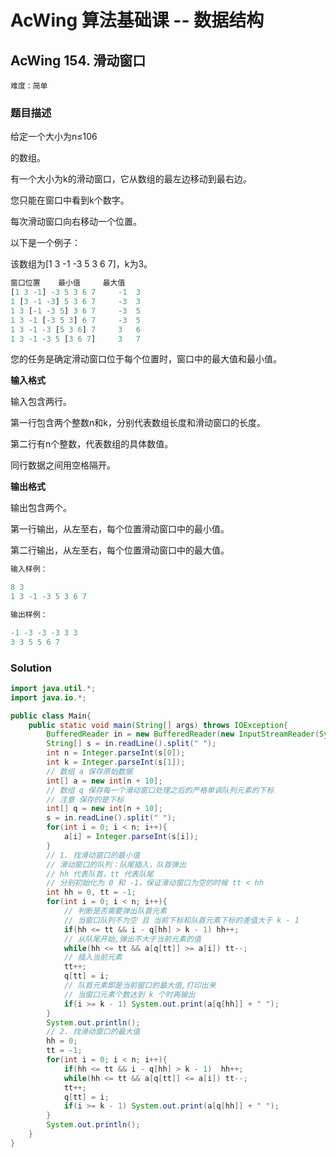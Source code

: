 # AcWing 算法基础课 -- 数据结构

## AcWing 154. 滑动窗口 

`难度：简单`

### 题目描述

给定一个大小为n≤106

的数组。

有一个大小为k的滑动窗口，它从数组的最左边移动到最右边。

您只能在窗口中看到k个数字。

每次滑动窗口向右移动一个位置。

以下是一个例子：

该数组为[1 3 -1 -3 5 3 6 7]，k为3。

```r
窗口位置 	最小值 	最大值
[1 3 -1] -3 5 3 6 7 	-1 	3
1 [3 -1 -3] 5 3 6 7 	-3 	3
1 3 [-1 -3 5] 3 6 7 	-3 	5
1 3 -1 [-3 5 3] 6 7 	-3 	5
1 3 -1 -3 [5 3 6] 7 	3 	6
1 3 -1 -3 5 [3 6 7] 	3 	7
```

您的任务是确定滑动窗口位于每个位置时，窗口中的最大值和最小值。

**输入格式**

输入包含两行。

第一行包含两个整数n和k，分别代表数组长度和滑动窗口的长度。

第二行有n个整数，代表数组的具体数值。

同行数据之间用空格隔开。

**输出格式**

输出包含两个。

第一行输出，从左至右，每个位置滑动窗口中的最小值。

第二行输出，从左至右，每个位置滑动窗口中的最大值。

```r
输入样例：

8 3
1 3 -1 -3 5 3 6 7

输出样例：

-1 -3 -3 -3 3 3
3 3 5 5 6 7
```

### Solution

```java
import java.util.*;
import java.io.*;

public class Main{
    public static void main(String[] args) throws IOException{
        BufferedReader in = new BufferedReader(new InputStreamReader(System.in));
        String[] s = in.readLine().split(" ");
        int n = Integer.parseInt(s[0]);
        int k = Integer.parseInt(s[1]);
        // 数组 a 保存原始数据
        int[] a = new int[n + 10];
        // 数组 q 保存每一个滑动窗口处理之后的严格单调队列元素的下标
        // 注意 保存的是下标
        int[] q = new int[n + 10];
        s = in.readLine().split(" ");
        for(int i = 0; i < n; i++){
            a[i] = Integer.parseInt(s[i]);
        }
        // 1. 找滑动窗口的最小值
        // 滑动窗口的队列：队尾插入，队首弹出
        // hh 代表队首，tt 代表队尾
        // 分别初始化为 0 和 -1，保证滑动窗口为空的时候 tt < hh
        int hh = 0, tt = -1;
        for(int i = 0; i < n; i++){
            // 判断是否需要弹出队首元素
            // 当窗口队列不为空 且 当前下标和队首元素下标的差值大于 k - 1
            if(hh <= tt && i - q[hh] > k - 1) hh++;
            // 从队尾开始,弹出不大于当前元素的值
            while(hh <= tt && a[q[tt]] >= a[i]) tt--;
            // 插入当前元素
            tt++;
            q[tt] = i;
            // 队首元素即是当前窗口的最大值,打印出来
            // 当窗口元素个数达到 k 个时再输出
            if(i >= k - 1) System.out.print(a[q[hh]] + " ");
        }
        System.out.println();
        // 2. 找滑动窗口的最大值
        hh = 0;
        tt = -1;
        for(int i = 0; i < n; i++){
            if(hh <= tt && i - q[hh] > k - 1)  hh++;
            while(hh <= tt && a[q[tt]] <= a[i]) tt--;
            tt++;
            q[tt] = i;
            if(i >= k - 1) System.out.print(a[q[hh]] + " ");
        }
        System.out.println();
    }
}
```